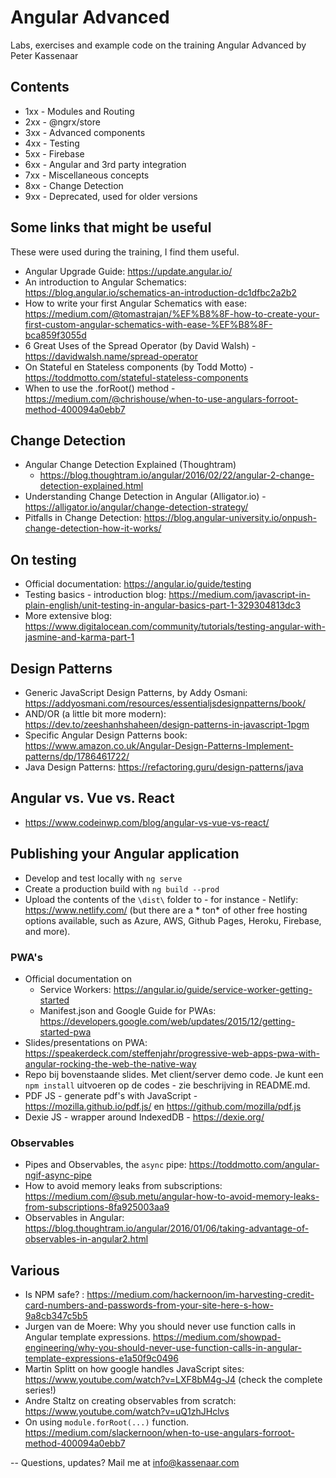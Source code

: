 # Angular Advanced

Labs, exercises and example code on the training Angular Advanced by Peter Kassenaar

## Contents

- 1xx - Modules and Routing
- 2xx - @ngrx/store
- 3xx - Advanced components
- 4xx - Testing
- 5xx - Firebase
- 6xx - Angular and 3rd party integration
- 7xx - Miscellaneous concepts
- 8xx - Change Detection
- 9xx - Deprecated, used for older versions

## Some links that might be useful

These were used during the training, I find them useful.

- Angular Upgrade Guide: https://update.angular.io/
- An introduction to Angular Schematics: https://blog.angular.io/schematics-an-introduction-dc1dfbc2a2b2
- How to write your first Angular Schematics with
  ease: https://medium.com/@tomastrajan/%EF%B8%8F-how-to-create-your-first-custom-angular-schematics-with-ease-%EF%B8%8F-bca859f3055d
- 6 Great Uses of the Spread Operator (by David Walsh) - https://davidwalsh.name/spread-operator
- On Stateful en Stateless components (by Todd Motto) - https://toddmotto.com/stateful-stateless-components
- When to use the .forRoot() method - https://medium.com/@chrishouse/when-to-use-angulars-forroot-method-400094a0ebb7

## Change Detection

- Angular Change Detection Explained (Thoughtram)
  - https://blog.thoughtram.io/angular/2016/02/22/angular-2-change-detection-explained.html
- Understanding Change Detection in Angular (Alligator.io) - https://alligator.io/angular/change-detection-strategy/
- Pitfalls in Change Detection: https://blog.angular-university.io/onpush-change-detection-how-it-works/

## On testing

- Official documentation: https://angular.io/guide/testing
- Testing basics - introduction
  blog: https://medium.com/javascript-in-plain-english/unit-testing-in-angular-basics-part-1-329304813dc3
- More extensive blog: https://www.digitalocean.com/community/tutorials/testing-angular-with-jasmine-and-karma-part-1

## Design Patterns
- Generic JavaScript Design Patterns, by Addy Osmani: https://addyosmani.com/resources/essentialjsdesignpatterns/book/ 
- AND/OR (a little bit more modern): https://dev.to/zeeshanhshaheen/design-patterns-in-javascript-1pgm
- Specific Angular Design Patterns book: https://www.amazon.co.uk/Angular-Design-Patterns-Implement-patterns/dp/1786461722/
- Java Design Patterns: https://refactoring.guru/design-patterns/java

## Angular vs. Vue vs. React

- https://www.codeinwp.com/blog/angular-vs-vue-vs-react/

## Publishing your Angular application

- Develop and test locally with `ng serve`
- Create a production build with `ng build --prod`
- Upload the contents of the `\dist\` folder to - for instance - Netlify: https://www.netlify.com/ (but there are a *
  ton* of other free hosting options available, such as Azure, AWS, Github Pages, Heroku, Firebase, and more).

### PWA's

- Official documentation on
    - Service Workers: https://angular.io/guide/service-worker-getting-started
    - Manifest.json and Google Guide for PWAs: https://developers.google.com/web/updates/2015/12/getting-started-pwa
- Slides/presentations on
  PWA: https://speakerdeck.com/steffenjahr/progressive-web-apps-pwa-with-angular-rocking-the-web-the-native-way
- Repo bij bovenstaande slides. Met client/server demo code. Je kunt een `npm install` uitvoeren op de codes - zie
  beschrijving in README.md.
- PDF JS - generate pdf's with JavaScript - https://mozilla.github.io/pdf.js/ en https://github.com/mozilla/pdf.js
- Dexie JS - wrapper around IndexedDB - https://dexie.org/

### Observables

- Pipes and Observables, the `async` pipe: https://toddmotto.com/angular-ngif-async-pipe
- How to avoid memory leaks from
  subscriptions: https://medium.com/@sub.metu/angular-how-to-avoid-memory-leaks-from-subscriptions-8fa925003aa9
- Observables in Angular: https://blog.thoughtram.io/angular/2016/01/06/taking-advantage-of-observables-in-angular2.html

## Various
- Is NPM safe? : https://medium.com/hackernoon/im-harvesting-credit-card-numbers-and-passwords-from-your-site-here-s-how-9a8cb347c5b5
- Jurgen van de Moere: Why you should never use function calls in Angular template expressions. https://medium.com/showpad-engineering/why-you-should-never-use-function-calls-in-angular-template-expressions-e1a50f9c0496
- Martin Splitt on how google handles JavaScript sites: https://www.youtube.com/watch?v=LXF8bM4g-J4 (check the complete series!)
- Andre Staltz on creating observables from scratch: https://www.youtube.com/watch?v=uQ1zhJHclvs
- On using `module.forRoot(...)` function. https://medium.com/slackernoon/when-to-use-angulars-forroot-method-400094a0ebb7

-- Questions, updates? Mail me at info@kassenaar.com
